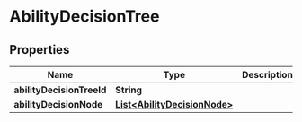 

# AbilityDecisionTree


## Properties

| Name | Type | Description | Notes |
|------------ | ------------- | ------------- | -------------|
|**abilityDecisionTreeId** | **String** |  |  [optional] |
|**abilityDecisionNode** | [**List&lt;AbilityDecisionNode&gt;**](AbilityDecisionNode.md) |  |  [optional] |




